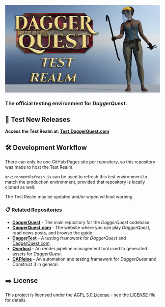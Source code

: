 ![DaggerQuest Test Realm Graphic](readmeimage.webp)

### The official testing environment for *DaggerQuest*.

## 🔬 Test New Releases

**Access the Test Realm at: [Test.DaggerQuest.com](https://Test.DaggerQuest.com/)**

## 🛠️ Development Workflow

There can only be one GitHub Pages site per repository, so this repository was made to host the Test Realm.

`environmentRefresh.js` can be used to refresh this test environment to match the production environment, provided that repository is locally cloned as well.

The Test Realm may be updated and/or wiped without warning.

### 📋 Related Repositories

- [**DaggerQuest**](https://github.com/Vineyard-Technologies/DaggerQuest) - The main repository for the *DaggerQuest* codebase.
- [**DaggerQuest.com**](https://github.com/Vineyard-Technologies/DaggerQuest.com) - The website where you can play *DaggerQuest*, read news posts, and browse the guide.
- [**DaggerTest**](https://github.com/Vineyard-Technologies/DaggerTest) - A testing framework for *DaggerQuest* and [DaggerQuest.com](https://DaggerQuest.com).
- [**Overlord**](https://github.com/Vineyard-Technologies/Overlord) - An render pipeline management tool used to generated assets for *DaggerQuest*.
- [**CAFfeine**](https://github.com/Vineyard-Technologies/CAFfeine) - An automation and testing framework for *DaggerQuest* and Construct 3 in general.

## ✒️ License

This project is licensed under the [AGPL 3.0 License](https://www.gnu.org/licenses/agpl-3.0.html.en) - see the [LICENSE](LICENSE) file for details.
